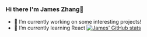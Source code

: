 ### Hi there I'm James Zhang👋

- 🔭 I’m currently working on some interesting projects!
- 🌱 I’m currently learning React
[![James' GitHub stats](https://github-readme-stats.vercel.app/api?username=jameszhang22)](https://github.com/anuraghazra/github-readme-stats)
<!--
**JamesZhang22/JamesZhang22** is a ✨ _special_ ✨ repository because its `README.md` (this file) appears on your GitHub profile.

Here are some ideas to get you started:

- 🔭 I’m currently working on ...
- 🌱 I’m currently learning ...
- 👯 I’m looking to collaborate on ...
- 🤔 I’m looking for help with ...
- 💬 Ask me about ...
- 📫 How to reach me: ...
- 😄 Pronouns: ...
- ⚡ Fun fact: ...
-->
